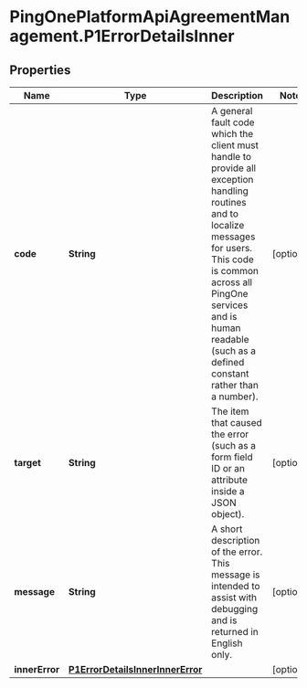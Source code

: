 # PingOnePlatformApiAgreementManagement.P1ErrorDetailsInner

## Properties

Name | Type | Description | Notes
------------ | ------------- | ------------- | -------------
**code** | **String** | A general fault code which the client must handle to provide all exception handling routines and to localize messages for users. This code is common across all PingOne services and is human readable (such as a defined constant rather than a number). | [optional] 
**target** | **String** | The item that caused the error (such as a form field ID or an attribute inside a JSON object). | [optional] 
**message** | **String** | A short description of the error. This message is intended to assist with debugging and is returned in English only. | [optional] 
**innerError** | [**P1ErrorDetailsInnerInnerError**](P1ErrorDetailsInnerInnerError.md) |  | [optional] 


